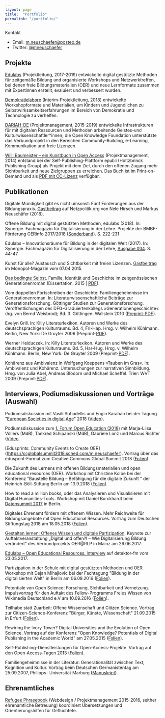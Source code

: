 ```yaml
---
layout: page
title:  "Portfolio"
permalink: "/portfolio/"
---
```

Kontakt
* Email: [m.neuschaefer@posteo.de](mailto:m.neuschaefer@posteo.de)
* Twitter: [@mneuschaefer](http://twitter.com/mneuschaefer)

##  Projekte

[Edulabs](https://www.edulabs.de) (Projektleitung, 2017-2019)
entwickelte digital gestützte Methoden für zeitgemäße Bildung und organisierte Workshops und Netzwerktreffen, bei denen freie Bildungsmaterialien (OER) und neue Lernformate zusammen mit Expertinnen erstellt, evaluiert und verbessert wurden.

[Demokratielabore](https://www.demokratielabore.de) (Interim-Projektleitung, 2018) entwickelte Workshopformate und Materialien, um Kindern und Jugendlichen zu Selbstwirksamkeitserfahrungen im Bereich von Demokratie und Technologie zu verhelfen.

[DARIAH-DE](https://de.dariah.eu) (Projektmanagement, 2015-2019)
entwickelte Infrastrukturen für mit digitalen Ressourcen und Methoden arbeitende Geistes-und Kulturwissenschaftler*innen; die Open Knowledge Foundation unterstützte das Verbundprojekt in den Bereichen Community-Building, e-Learning, Kommunikation und freie Lizenzen.

[Willi Baumeister – ein Kunstbuch in Open Access](https://www.epubli.de/blog/open-access-willi-baumeister) (Projektmanagement, 2014) entstand bei der Self-Publishing-Plattform epubli (Holtzbrinck Publishing Group) als Projekt mit dem Ziel, durch den offenen Zugang mehr Sichtbarkeit und neue Zielgruppen zu erreichen. Das Buch ist im Print-on-Demand und als [PDF mit CC-Lizenz](https://www.willi-baumeister.org/node/85) verfügbar.

## Publikationen

Digitale Mündigkeit gibt es nicht umsonst: Fünf Forderungen aus der Bildungspraxis. [Gastbeitrag](](https://netzpolitik.org/2018/digitale-muendigkeit-gibt-es-nicht-umsonst-fuenf-forderungen-aus-der-bildu)) auf Netzpolitik.org von Nele Hirsch und Markus Neuschäfer (2018).

Offene Bildung mit digital gestützten Methoden, edulabs (2018). In: Synergie. Fachmagazin für Digitalisierung in der Lehre. Projekte der BMBF-Förderung OERinfo 2017/2018 ([Sonderband]((https://doi.org/10.25592/978.3.924330.64.4))). S. 222-231

Edulabs – Innovationsräume für Bildung in der digitalen Welt (2017). In: Synergie. Fachmagazin für Digitalisierung in der Lehre, [Ausgabe \#04]((https://synergie.blogs.uni-hamburg.de/ausgabe-04-beitrag-kolbe-neuschaefer/)). S. 44-47.

Kunst für alle? Austausch und Sichtbarkeit mit freien Lizenzen. [Gastbeitrag](https://www.monopol-magazin.de/kunst-für-alle) im Monopol-Magazin vom 07.04.2015.

[Das bedingte Selbst]((https://gso.gbv.de/DB=2.2/SET=1/TTL=1/SHW?FRST=8/PRS=HOL)). Familie, Identität und Geschichte im zeitgenössischen Generationenroman (Dissertation, 2015 \| [PDF](/wp-content/uploads/Neuschaefer-Das_bedingte_Selbst-CC-BY-SA.pdf)).

Vom doppelten Fortschreiben der Geschichte: Familiengeheimnisse im Generationenroman. In:  Literaturwissenschaftliche Beiträge zur Generationsforschung. Göttinger Studien zur Generationsforschung. Veröffentlichungen des DFG-Graduiertenkollegs »Generationengeschichte« (hg. von Bernd Weisbrod); Bd. 3. Göttingen: Wallstein 2010 ([Preprint-PDF](https://markusneuschaefer.de/wp-content/uploads/Familiengeheimnisse_Neuschaefer_preprint.pdf)).

Evelyn Grill. In: Killy Literaturlexikon. Autoren und Werke des deutschsprachigen Kulturraums. Bd. 4, Fri-Hap. Hrsg. v. Wilhelm Kühlmann. Berlin, New York: De Gruyter 2009 (Preprint-[PDF](/wp-content/uploads/Grill-Evelyn-Preprint.pdf)).

Werner Heiduczek. In: Killy Literaturlexikon. Autoren und Werke des deutschsprachigen Kulturraums. Bd. 5, Har-Hug. Hrsg. v. Wilhelm Kühlmann. Berlin, New York: De Gruyter 2009 (Preprint-[PDF](/wp-content/uploads/Heiduczek_Werner_preprint.pdf)).

Kohärenz aus Ambivalenz in Wolfgang Koeppens »Tauben im Gras«. In: Ambivalenz und Kohärenz. Untersuchungen zur narrativen Sinnbildung. Hrsg. von Julia Abel, Andreas Blödorn und Michael Scheffel. Trier: WVT 2009 (Preprint-[PDF](/wp-content/uploads/08-11-Kohaerenz_preprint.pdf)).

## Interviews, Podiumsdiskussionen und Vorträge (Auswahl)

Podiumsdiskussion mit Vasili Sofiadellis und Engin Karahan bei der Tagung "[European Societies in digital Age]((https://colloquium-digital-societies.eu/live-stream-convention-european-societies-in-digital-age/))" 2018 ([Video](https://colloquium-digital-societies.eu/live-stream-convention-european-societies-in-digital-age/)).

Podiumsdiskussion zum [1. Forum Open Education (2018)](https://education.forum-open.de/2018/) mit Marja-Liisa Völlers (MdB), Tankred Schipanski (MdB), Gabriele Lonz und Marcus Richter ([Video]((https://media.ccc.de/v/forumoe-4-podiumsdiskussion)).

[Edusprints: Community Events to Create OER]((https://ccglobalsummit2018.sched.com/m.neuschaefer). Vortrag über das edusprint-Format zum Creative Commons Global Summit 2018 ([Folien](https://www.slideshare.net/mneuschaefer/edusprints-community-events-to-create-oer)).

Die Zukunft des Lernens mit offenen Bildungsmaterialien und open educational resources
(OER). Workshop mit Christine Kolbe bei der Konferenz "Baustelle Bildung – Befähigung für die digitale Zukunft " der Heinrich-Böll-Stiftung Berlin am 13.9.2018 ([Folien](https://docs.google.com/presentation/d/12R5EujN0BWcGcaZS7q-LiyLYVTt0Yog1xmwpYTEb8nQ/edit)).

How to read a million books, oder das Analysieren und Visualisieren mit Digital Humanities-Tools. Workshop mit Daniel Burckhardt beim [Datensummit 2017](https://datensummit.de/tag_zwei/) in Berlin.

Digitales Ehrenamt fördern mit offenem Wissen. Mehr Reichweite für Bildungsangebote mit Open Educational Resources. Vortrag zum Deutschen Stiftungstag 2018 am 18.05.2018 ([Folien](https://okfn.de/files/blog/2018/05/20180518-Stiftungstag-OER.pdf)).

[Gestalten lernen: Offenes Wissen und digitale Partizipation](https://www.oer-at-rlp.de/auftaktveranstaltung/). Keynote zur Auftaktveranstaltung „Digital und offen?! – Wie Digitalisierung Bildung verändert" des Verbundprojekts OER@RLP in Mainz am 26.06.2017.

[Edulabs – Open Educational Resources. Interview]((https://detektor.fm/digital/wer-nicht-fragt-bleibt-dumm-edulabs)) auf detektor-fm vom 23.05.2017.

Partizipation in der Schule mit digital gestützten Methoden und OER. Workshop mit Dejan Mihajlovic bei der Fachtagung "Bildung in der digitalisierten Welt" in Berlin am 06.09.2016 ([Folien](https://de.slideshare.net/mneuschaefer/partizipation-in-der-schule-mit-digital-gestutzten-methoden-und-oer)).

Potentiale von Open Science: Forschung, Sichtbarkeit und Vernetzung. Impulsvortrag für den Auftakt des Fellow-Programms Freies Wissen von Wikimedia Deutschland e.V am 10.09.2016 ([Folien](https://www.slideshare.net/mneuschaefer/potentiale-von-open-science-forschung-sichtbarkeit-und-vernetzung)).

Teilhabe statt Zuarbeit: Offene Wissenschaft und Citizen Science. Vortrag zur Citizen-Science-Konferenz "Bürger, Künste, Wissenschaft" 21.09.2015 in Erfurt ([Folien](https://www.slideshare.net/mneuschaefer/teilhabe-statt-zuarbeit-offene-wissenschaft-und-citizen-science)).

Rewiring the Ivory Tower? Digital Universities and the Evolution of Open Science. Vortrag auf der Konferenz "Open Knowledge? Potentials of Digital Publishing in the Academic World" am 27.05.2015 ([Folien](https://www.slideshare.net/mneuschaefer/1504-open-knowledgefolien)).

Self-Publishing-Dienstleistungen für Open-Access-Projekte. Vortrag auf den Open-Access-Tagen 2013 ([Folien](https://open-access.net/fileadmin/oat/oat13/OAT13_OA_und_Verlage_Neuschaefer.pdf)).

Familiengeheimnisse in der Literatur: Generationalität zwischen Text, Kognition und Kultur. Vortrag beim Deutschen Germanistentag am 25.09.2007, Philipps- Universität Marburg ([Manuskript](/wp-content/uploads/2009_Vortrag_Germanistentag.pdf)).


## Ehrenamtliches

[Refugee Phrasebook](https://www.refugeephrasebook.de) (Webdesign / Projektmanagement 2015-2016, seither ehrenamtliche Betreuung) koordiniert Übersetzungen und Orientierungshilfen für Geflüchtete.
